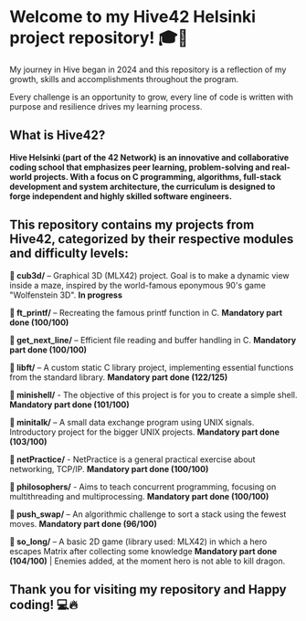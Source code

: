 # Welcome to my **Hive42 Helsinki** project repository! 🎓🚀

My journey in Hive began in 2024 and this repository is a reflection of my growth, skills and accomplishments throughout the program.

Every challenge is an opportunity to grow, every line of code is written with purpose and resilience drives my learning process.

## What is Hive42?

**Hive Helsinki (part of the 42 Network) is an innovative and collaborative coding school that emphasizes peer learning, problem-solving and real-world projects. With a focus on C programming, algorithms, full-stack development and system architecture, the curriculum is designed to forge independent and highly skilled software engineers.**

## This repository contains my projects from Hive42, categorized by their respective modules and difficulty levels:
**📂 cub3d/** – Graphical 3D (MLX42) project. Goal is to make a dynamic view inside a maze, inspired by the world-famous eponymous 90's game "Wolfenstein 3D". **In progress**

**📂 ft_printf/** – Recreating the famous printf function in C. **Mandatory part done (100/100)**

**📂 get_next_line/** – Efficient file reading and buffer handling in C. **Mandatory part done (100/100)**

**📂 libft/** – A custom static C library project, implementing essential functions from the standard library. **Mandatory part done (122/125)**
               
**📂 minishell/** - The objective of this project is for you to create a simple shell. **Mandatory part done (101/100)**

**📂 minitalk/** – A small data exchange program using UNIX signals. Introductory project for the bigger UNIX projects. **Mandatory part done (103/100)**

**📂 netPractice/** - NetPractice is a general practical exercise about networking, TCP/IP. **Mandatory part done (100/100)**

**📂 philosophers/** - Aims to teach concurrent programming, focusing on multithreading and multiprocessing. **Mandatory part done (100/100)**

**📂 push_swap/** – An algorithmic challenge to sort a stack using the fewest moves. **Mandatory part done (96/100)**

**📂 so_long/** – A basic 2D game (library used: MLX42) in which a hero escapes Matrix after collecting some knowledge **Mandatory part done (104/100)** | Enemies added, at the moment hero is not able to kill dragon.

##
## Thank you for visiting my repository and Happy coding! 💻🔥

